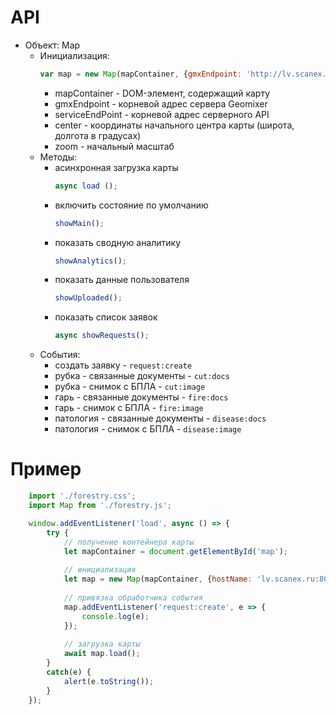 # API
* Объект: Map
  * Инициализация:
	```js
	var map = new Map(mapContainer, {gmxEndpoint: 'http://lv.scanex.ru:8080', serviceEndPoint: 'http://lv.scanex.ru:9999', center: [51.331898, 111.28051], zoom: 9});
	```
  	* mapContainer - DOM-элемент, содержащий карту
	* gmxEndpoint - корневой адрес сервера Geomixer
	* serviceEndPoint - корневой адрес серверного API
  	* center - координаты начального центра карты (широта, долгота в градусах)
  	* zoom - начальный масштаб
  * Методы:
    * асинхронная загрузка карты
		```js
		async load ();
		```
	* включить состояние по умолчанию
		```js
		showMain();
		```
	* показать сводную аналитику	
		```js
		showAnalytics();
		```
	* показать данные пользователя
		```js
		showUploaded();
		```
	* показать список заявок
		```js
		async showRequests();
		```
  * События:
  	* создать заявку - ``request:create``
  	* рубка - связанные документы - ``cut:docs``
  	* рубка - снимок с БПЛА - ``cut:image``
  	* гарь - связанные документы - ``fire:docs``
  	* гарь - снимок с БПЛА - ``fire:image``
  	* патология - связанные документы - ``disease:docs``
  	* патология - снимок с БПЛА - ``disease:image``
# Пример
```js
	import './forestry.css';
	import Map from './forestry.js';

	window.addEventListener('load', async () => {
		try {
			// получение контейнера карты
			let mapContainer = document.getElementById('map');
			
			// инициализация
			let map = new Map(mapContainer, {hostName: 'lv.scanex.ru:8080', serviceEndpoint: 'http://lv.scanex.ru:9999'});
			
			// привязка обработчика события
			map.addEventListener('request:create', e => {
				console.log(e);
			});
			
			// загрузка карты
			await map.load();
		}
		catch(e) {
			alert(e.toString());
		}
	});
```